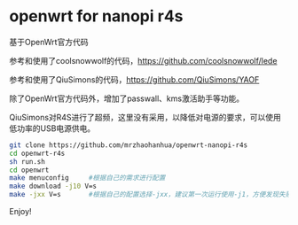 # openwrt for nanopi r4s

基于OpenWrt官方代码

参考和使用了coolsnowwolf的代码，https://github.com/coolsnowwolf/lede

参考和使用了QiuSimons的代码，https://github.com/QiuSimons/YAOF

除了OpenWrt官方代码外，增加了passwall、kms激活助手等功能。

QiuSimons对R4S进行了超频，这里没有采用，以降低对电源的要求，可以使用低功率的USB电源供电。

```BASH
git clone https://github.com/mrzhaohanhua/openwrt-nanopi-r4s
cd openwrt-r4s
sh run.sh
cd openwrt
make menuconfig     #根据自己的需求进行配置
make download -j10 V=s
make -jxx V=s       #根据自己的配置选择-jxx，建议第一次运行使用-j1，方便发现失败原因
```
Enjoy!
